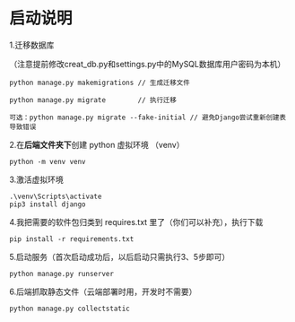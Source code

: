 # 启动说明

1.迁移数据库

（注意提前修改creat_db.py和settings.py中的MySQL数据库用户密码为本机）

```
python manage.py makemigrations // 生成迁移文件

python manage.py migrate		// 执行迁移

可选：python manage.py migrate --fake-initial // 避免Django尝试重新创建表导致错误
```

2.在**后端文件夹下**创建 python 虚拟环境 （venv）

```
python -m venv venv
```

3.激活虚拟环境

```
.\venv\Scripts\activate
pip3 install django
```

4.我把需要的软件包归类到 requires.txt 里了（你们可以补充），执行下载

```
pip install -r requirements.txt
```

5.启动服务（首次启动成功后，以后启动只需执行3、5步即可）

```
python manage.py runserver
```

6.后端抓取静态文件（云端部署时用，开发时不需要）

```
python manage.py collectstatic
```

